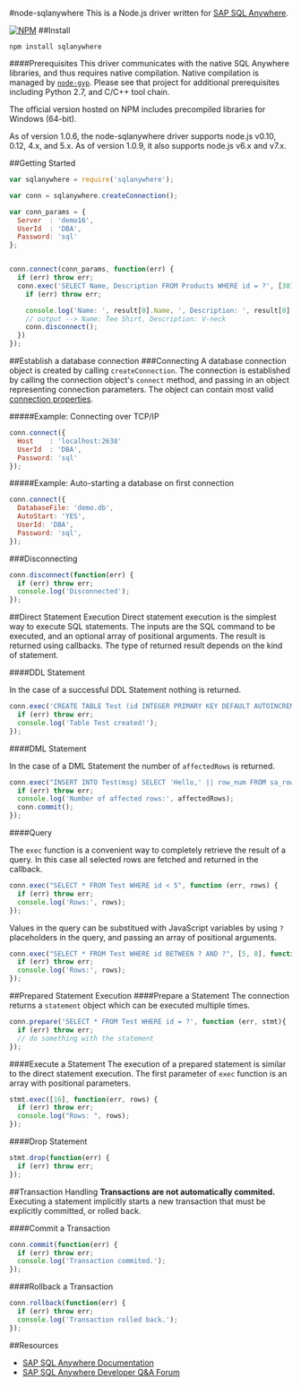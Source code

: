 #node-sqlanywhere
This is a Node.js driver written for [SAP SQL Anywhere](http://www.sap.com/pc/tech/database/software/sybase-sql-anywhere/index.html).

[![NPM](https://nodei.co/npm/sqlanywhere.png?compact=true)](https://nodei.co/npm/sqlanywhere/)
##Install
```
npm install sqlanywhere
```
####Prerequisites
This driver communicates with the native SQL Anywhere libraries, and thus requires
native compilation. Native compilation is managed by 
[`node-gyp`](https://github.com/TooTallNate/node-gyp/). Please see that project 
for additional prerequisites including Python 2.7, and C/C++ tool chain.

The official version hosted on NPM includes precompiled libraries for Windows 
(64-bit).

As of version 1.0.6, the node-sqlanywhere driver supports node.js v0.10, 0.12, 4.x, and 5.x. As of version 1.0.9, it also supports node.js v6.x and v7.x.

##Getting Started

```js
var sqlanywhere = require('sqlanywhere');

var conn = sqlanywhere.createConnection();

var conn_params = {
  Server  : 'demo16',
  UserId  : 'DBA',
  Password: 'sql'
};


conn.connect(conn_params, function(err) {
  if (err) throw err;
  conn.exec('SELECT Name, Description FROM Products WHERE id = ?', [301], function (err, result) {
    if (err) throw err;

    console.log('Name: ', result[0].Name, ', Description: ', result[0].Description);
    // output --> Name: Tee Shirt, Description: V-neck
    conn.disconnect();
  })
});
```

##Establish a database connection
###Connecting
A database connection object is created by calling `createConnection`.  The 
connection is established by calling the connection object's `connect` method, 
and passing in an object representing connection parameters. The object can 
contain most valid [connection properties](http://dcx.sybase.com/index.html#sa160/en/dbadmin/da-conparm.html).

#####Example: Connecting over TCP/IP
```js
conn.connect({
  Host    : 'localhost:2638'
  UserId  : 'DBA',
  Password: 'sql'
});
```

#####Example: Auto-starting a database on first connection
```js
conn.connect({
  DatabaseFile: 'demo.db',
  AutoStart: 'YES',
  UserId: 'DBA',
  Password: 'sql',
});
```

###Disconnecting

```js
conn.disconnect(function(err) {
  if (err) throw err;
  console.log('Disconnected');
});
```
##Direct Statement Execution
Direct statement execution is the simplest way to execute SQL statements. The 
inputs are the SQL command to be executed, and an optional array of positional 
arguments. The result is returned using callbacks. The type of returned result 
depends on the kind of statement.

####DDL Statement

In the case of a successful DDL Statement nothing is returned.

```js
conn.exec('CREATE TABLE Test (id INTEGER PRIMARY KEY DEFAULT AUTOINCREMENT, msg LONG VARCHAR)', function (err, result) {
  if (err) throw err;
  console.log('Table Test created!');
});
```

####DML Statement

In the case of a DML Statement the number of `affectedRows` is returned.

```js
conn.exec("INSERT INTO Test(msg) SELECT 'Hello,' || row_num FROM sa_rowgenerator(1, 10)", function (err, affectedRows) {
  if (err) throw err;
  console.log('Number of affected rows:', affectedRows);
  conn.commit();
});
```

####Query

The `exec` function is a convenient way to completely retrieve the result of a 
query. In this case all selected rows are fetched and returned in the callback. 

```js
conn.exec("SELECT * FROM Test WHERE id < 5", function (err, rows) {
  if (err) throw err;
  console.log('Rows:', rows);
});
```

Values in the query can be substitued with JavaScript variables by using `?` 
placeholders in the query, and passing an array of positional arguments.

```js
conn.exec("SELECT * FROM Test WHERE id BETWEEN ? AND ?", [5, 8], function (err, rows) {
  if (err) throw err;
  console.log('Rows:', rows);
});
```

##Prepared Statement Execution
####Prepare a Statement
The connection returns a `statement` object which can be executed multiple times.
```js
conn.prepare('SELECT * FROM Test WHERE id = ?', function (err, stmt){
  if (err) throw err;
  // do something with the statement
});
```

####Execute a Statement
The execution of a prepared statement is similar to the direct statement execution.
The first parameter of `exec` function is an array with positional parameters.
```js
stmt.exec([16], function(err, rows) {
  if (err) throw err;
  console.log("Rows: ", rows);
});
```

####Drop Statement
```js
stmt.drop(function(err) {
  if (err) throw err;
});
```

##Transaction Handling
__Transactions are  not automatically commited.__ Executing a statement implicitly
starts a new transaction that must be explicitly committed, or rolled back. 

####Commit a Transaction

```js
conn.commit(function(err) {
  if (err) throw err;
  console.log('Transaction commited.');
});
```

####Rollback a Transaction
```js
conn.rollback(function(err) {
  if (err) throw err;
  console.log('Transaction rolled back.');
});
```

##Resources
+ [SAP SQL Anywhere Documentation](http://dcx.sap.com/)
+ [SAP SQL Anywhere Developer Q&A Forum](http://sqlanywhere-forum.sap.com/)
